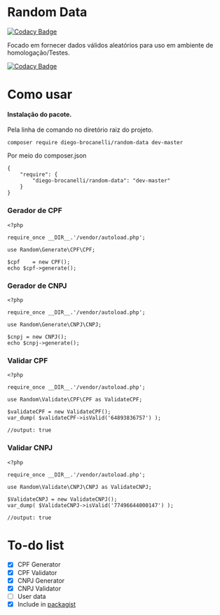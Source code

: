 # Random Data 

[![Codacy Badge](https://api.codacy.com/project/badge/Grade/2049798bf7324d2797a9f3b1927a1158)](https://www.codacy.com/app/Diego-Brocanelli/randomData?utm_source=github.com&utm_medium=referral&utm_content=Diego-Brocanelli/randomData&utm_campaign=badger)

Focado em fornecer dados válidos aleatórios para uso em ambiente de homologação/Testes.

[![Codacy Badge](https://api.codacy.com/project/badge/Grade/2049798bf7324d2797a9f3b1927a1158)](https://www.codacy.com/app/Diego-Brocanelli/randomData?utm_source=github.com&amp;utm_medium=referral&amp;utm_content=Diego-Brocanelli/randomData&amp;utm_campaign=Badge_Grade)

# Como usar
#### Instalação do pacote.
Pela linha de comando no diretório raiz do projeto.
```
composer require diego-brocanelli/random-data dev-master
```
Por meio do composer.json
```
{
    "require": {
        "diego-brocanelli/random-data": "dev-master"
    }
}
```

### Gerador de CPF
```
<?php

require_once __DIR__.'/vendor/autoload.php';

use Random\Generate\CPF\CPF;

$cpf    = new CPF();
echo $cpf->generate();
```

### Gerador de CNPJ
```
<?php

require_once __DIR__.'/vendor/autoload.php';

use Random\Generate\CNPJ\CNPJ;

$cnpj = new CNPJ();
echo $cnpj->generate();
```

### Validar CPF
```
<?php

require_once __DIR__.'/vendor/autoload.php';

use Random\Validate\CPF\CPF as ValidateCPF;

$validateCPF = new ValidateCPF();
var_dump( $validateCPF->isValid('64893836757') );

//output: true
```

### Validar CNPJ
```
<?php

require_once __DIR__.'/vendor/autoload.php';

use Random\Validate\CNPJ\CNPJ as ValidateCNPJ;

$ValidateCNPJ = new ValidateCNPJ();
var_dump( $ValidateCNPJ->isValid('77496644000147') );

//output: true
```

# To-do list

* [X] CPF Generator
* [X] CPF Validator
* [X] CNPJ Generator
* [X] CNPJ Validator
* [ ] User data
* [X] Include in  [packagist](https://packagist.org/)
